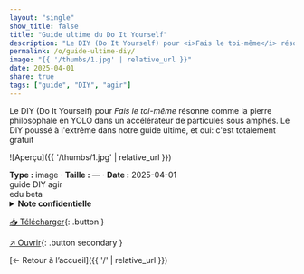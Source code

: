```yaml
---
layout: "single"
show_title: false
title: "Guide ultime du Do It Yourself"
description: "Le DIY (Do It Yourself) pour <i>Fais le toi-même</i> résonne comme la pierre philosophale en YOLO dans un accélérateur de particules sous amphés. Le DIY poussé à l'extrême dans notre guide ultime, et oui: c'est totalement gratuit"
permalink: /o/guide-ultime-diy/
image: "{{ '/thumbs/1.jpg' | relative_url }}"
date: 2025-04-01
share: true
tags: ["guide", "DIY", "agir"]
---
```



Le DIY (Do It Yourself) pour <i>Fais le toi-même</i> résonne comme la pierre philosophale en YOLO dans un accélérateur de particules sous amphés. Le DIY poussé à l'extrême dans notre guide ultime, et oui: c'est totalement gratuit

![Aperçu]({{ '/thumbs/1.jpg' | relative_url }})

<div class="info-box"><strong>Type :</strong> image · <strong>Taille :</strong> — · <strong>Date :</strong> 2025-04-01</div>

<div class="tags"><span class="tag">guide</span> <span class="tag">DIY</span> <span class="tag">agir</span></div>

<div class="badges"><span class="badge">edu</span> <span class="badge">beta</span></div>

<details class="notice notice--warning"><summary><strong>Note confidentielle</strong></summary><p>Mot de passe: batman1234</p></details>

[📥 Télécharger](https://publish.obsidian.md/ouaisfieu/%F0%9F%9F%A9+DOSSIERS/Guide+Ultime+du+Do+It+Yourself+-+s.a.){: .button }

[↗ Ouvrir](https://publish.obsidian.md/ouaisfieu/%F0%9F%9F%A9+DOSSIERS/Guide+Ultime+du+Do+It+Yourself+-+s.a.){: .button secondary }

[← Retour à l’accueil]({{ '/' | relative_url }})
